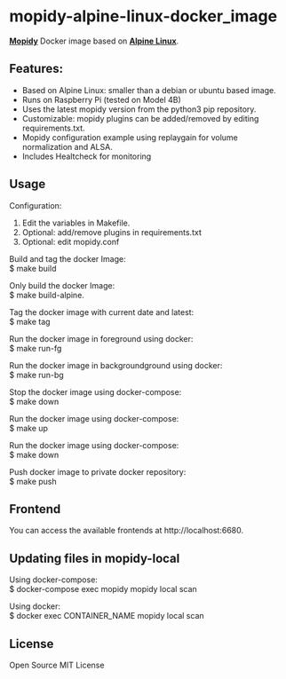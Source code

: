 # mopidy-alpine-linux-docker_image

[**Mopidy**](https://www.mopidy.com/) Docker image based on [**Alpine Linux**](https://www.alpinelinux.org/).

## Features:
- Based on Alpine Linux: smaller than a debian or ubuntu based image.
- Runs on Raspberry Pi (tested on Model 4B)
- Uses the latest mopidy version from the python3 pip repository.  
- Customizable: mopidy plugins can be added/removed by editing requirements.txt.  
- Mopidy configuration example using replaygain for volume normalization and ALSA.
- Includes Healtcheck for monitoring

## Usage 
Configuration:  
1. Edit the variables in Makefile.
2. Optional: add/remove plugins in requirements.txt
3. Optional: edit mopidy.conf  


Build and tag the docker Image:  
 $ make build

Only build the docker Image:  
 $ make build-alpine. 

Tag the docker image with current date and latest:  
 $ make tag

Run the docker image in foreground using docker:  
 $ make run-fg

Run the docker image in backgroundground using docker:  
 $ make run-bg

Stop the docker image using docker-compose:  
 $ make down

Run the docker image using docker-compose:  
 $ make up

Run the  docker image using docker-compose:  
 $ make down
 
Push docker image to private docker repository:  
 $ make push
 
## Frontend
You can access the available frontends at http://localhost:6680. 

## Updating files in mopidy-local
Using docker-compose:  
  $ docker-compose exec mopidy mopidy local scan 

Using docker:  
$ docker exec CONTAINER_NAME mopidy local scan

## License
Open Source MIT License
